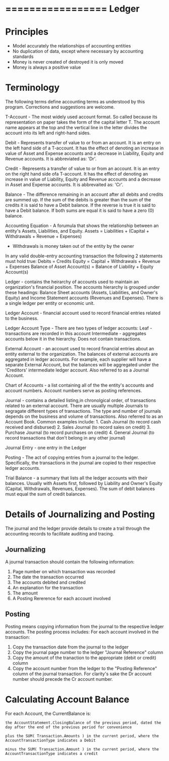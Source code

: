 =================
Ledger
=================

Principles
==========
- Model accurately the relationships of accounting entities
- No duplication of data, except where necessary by accounting standards
- Money is never created of destroyed it is only moved
- Money is always a positive value

Terminology
===========
The following terms define accounting terms as understood by this program. Corrections and
suggestions are welcome.

T-Account - The most widely used account format. So called because its representation on paper
takes the form of the capital letter T. The account name appears at the top and the vertical
line in the letter divides the account into its left and right-hand sides.

Debit - Represents transfer of value to or from an account. It is an entry on the left hand side
of a T-account. It has the effect of denoting an increase in value of Asset and Expense accounts
and a decrease in Liability, Equity and Revenue accounts. It is abbreviated as: 'Dr'.

Credit - Represents a transfer of value to or from an account. It is an entry on the right hand
side ofa T-account. It has the effect of denoting an increase in value of Liability, Equity and
Revenue accounts and a decrease in Asset and Expense accounts. It is abbrevaited as: 'Cr'.

Balance - The difference remaining in an account after all debits and credits are summed up. If
the sum of the debits is greater than the sum of the credits it is said to have a Debit balance.
If the reverse is true it is said to have a Debit balance. If both sums are equal it is said to
have a zero (0) balance.

Accounting Equation - A forumula that shows the relationship between an entity's Assets,
Liabilities, and Equity.
    Assets = Liabilities + (Capital + Withdrawals + Revenue + Expenses)
* Withdrawals is money taken out of the entity by the owner

In any valid double-entry accounting transaction the following 2 statements must hold true:
  Debits = Credits
  Equity = Capital + Withdrawals + Revenue + Expenses
  Balance of Asset Account(s) = Balance of Liability + Equity Account(s)

Ledger - contains the heirarchy of accounts used to maintain an organization's financial position.
The accounts hierarchy is grouped under these headings: Balance Sheet accounts (Assets, 
Liabilities, and Owner's Equity) and Income Statement accounts (Revenues and Expenses). There is
a single ledger per entity or economic unit.

Ledger Account - financial account used to record financial entries related to the business.

Ledger Account Type - There are two types of ledger accounts:
  Leaf - transactions are recorded in this account
  Intermediate - aggregates  accounts below it in the hierarchy. Does not contain transactions.

External Account - an account used to record financial entries about an entity external to
the organization. The balances of external accounts are aggregated in ledger accounts.
For example, each supplier will have a separate External Account, but the balances will be
aggregated under the 'Creditors' intermediate ledger account.
Also referred to as a Journal Account.

Chart of Accounts - a list containing all of the the entity's accounts and account numbers.
Account numbers serve as posting references.

Journal - contains a detailed listing,in chronolgical order, of transactions related to
an external account. There are usually multiple Journals to segragate different types of
transactions. The type and number of journals depends on the business and volume of transactions.
Also referred to as an Account Book.  Common examples include:
    1. Cash Journal (to record cash received and disbursed)
    2. Sales Journal (to record sales on credit)
    3. Purchase Journal (to record purchases on credit)
    4. General Journal (to record transactions that don't belong in any other journal)

Journal Entry - one entry in the Ledger

Posting - The act of copying entries from a journal to the ledger. Specifically, the
transactions in the journal are copied to their respective ledger accounts.

Trial Balance - a summary that lists all the ledger accounts with their balances. Usually
with Assets first, followed by Liability and Owner's Equity (Capital, Withdrawals, Revenues,
Expenses). The sum of debit balances 
must equal the sum of credit balances.

Details of Journalizing and Posting
===================================
The journal and the ledger provide details to create a trail through the accounting records
to facilitate auditing and tracing.

Journalizing
------------
A journal transaction should contain the  following information:
   1. Page number on which transaction was recorded
   2. The date the transaction occurred
   3. The accounts debited and credited
   4. An explanation for the transaction
   5. The amount
   6. A Posting Rererence for each account involved

Posting
-------
Posting means copying information from the journal to the respective ledger accounts. The
posting process includes:
For each account involved in the transaction:
   1. Copy the transaction date from the journal to the ledger
   2. Copy the journal page number to the ledger "Journal Reference" column
   3. Copy the amount of the tranaction to the appropriate (debit or credit) column
   4. Copy the account number from the ledger to the "Posting Reference" column of
      the journal transaction. For clarity's sake the Dr account number should precede
      the Cr account number.

Calculating Account Balance
===========================
For each Account, the CurrentBalance is:

    the AccountStatement.ClosingBalance of the previous period, dated the day after the end of the previous period for convenience

    plus the SUM( Transaction.Amounts ) in the current period, where the AccountTransactionType indicates a Debit

    minus the SUM( Transaction.Amount ) in the current period, where the AccountTransactionType indicates a credit

